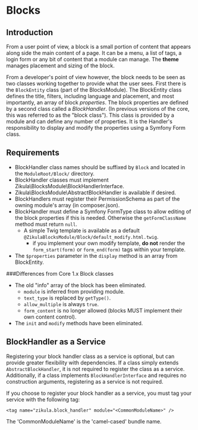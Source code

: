 Blocks
======

Introduction
------------

From a user point of view, a block is a small portion of content that appears along side the main content of a page.
It can be a menu, a list of tags, a login form or any bit of content that a module can manage. The **theme** manages
placement and sizing of the block.

From a developer's point of view however, the block needs to be seen as two classes working together to provide what the
user sees. First there is the `BlockEntity` class (part of the BlocksModule). The BlockEntity class defines the title, 
filters, including language and placement, and most importantly, an array of block *properties*. The block properties
are defined by a second class called a *BlockHandler*. (In previous versions of the core, this was referred to as the
"block class"). This class is provided by a module and can define any number of properties. It is the Handler's
responsibility to display and modify the properties using a Symfony Form class.

Requirements
------------

 - BlockHandler class names should be suffixed by `Block` and located in the `ModuleRoot/Block/` directory.
 - BlockHandler classes must implement Zikula\BlocksModule\BlockHandlerInterface.
 - Zikula\BlocksModule\AbstractBlockHandler is available if desired.
 - BlockHandlers must register their PermissionSchema as part of the owning module's array (in composer.json).
 - BlockHandler must define a Symfony FormType class to allow editing of the block properties if this is needed.
   Otherwise the `getFormClassName` method must return `null`.
    - A simple Twig template is available as a default `@ZikulaBlocksModule/Block/default_modify.html.twig`.
        - if you implement your own modify template, **do not** render the `form_start(form)` or `form_end(form)`
          tags within your template.
 - The `$properties` parameter in the `display` method is an array from BlockEntity.

###Differences from Core 1.x Block classes 
 - The old "info" array of the block has been eliminated.
    - `module` is inferred from providing module.
    - `text_type` is replaced by `getType()`.
    - `allow_multiple` is always `true`.
    - `form_content` is no longer allowed (blocks MUST implement their own content control).
 - The `init` and `modify` methods have been eliminated.


BlockHandler as a Service
-------------------------

Registering your block handler class as a service is optional, but can provide greater flexibility with dependencies.
If a class simply extends `AbstractBlockHandler`, it is not required to register the class as a service. Additionally,
if a class implements `BlockHandlerInterface` and requires no construction arguments, registering as a service is
not required.

If you choose to register your block handler as a service, you must tag your service with the following tag:

    <tag name="zikula.block_handler" module="<CommonModuleName>" />

The 'CommonModuleName' is the 'camel-cased' bundle name.
